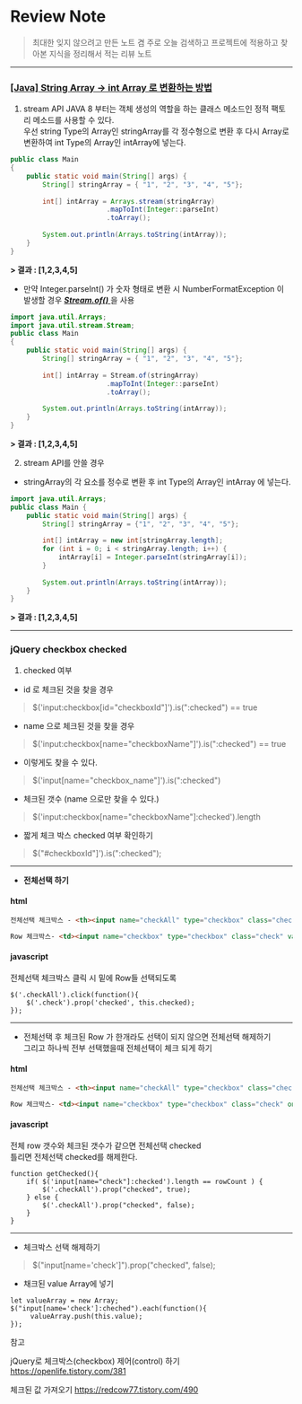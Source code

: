 # Review Note 
> 최대한 잊지 않으려고 만든 노트 겸 주로 오늘 검색하고 프로젝트에 적용하고 찾아본 지식을 정리해서 적는 리뷰 노트

--- 

### <u> [Java] String Array -> int Array 로 변환하는 방법 </u>

1. stream API
 JAVA 8 부터는 객체 생성의 역할을 하는 클래스 메소드인 정적 팩토리 메소드를 사용할 수 있다.   
 우선 string Type의 Array인 stringArray를 각 정수형으로 변환 후 다시 Array로 변환하여 
 int Type의 Array인 intArray에 넣는다.  
```JAVA
public class Main
{
    public static void main(String[] args) {
        String[] stringArray = { "1", "2", "3", "4", "5"};
 
        int[] intArray = Arrays.stream(stringArray)
                        .mapToInt(Integer::parseInt)
                        .toArray();
 
        System.out.println(Arrays.toString(intArray));
    }
}
```
**> **결과** : [1,2,3,4,5]**

- 만약 Integer.parseInt() 가 숫자 형태로 변환 시 NumberFormatException 이 발생할 경우
<u> **_Stream.of()_** </u> 을 사용

```JAVA
import java.util.Arrays;
import java.util.stream.Stream;
public class Main
{
    public static void main(String[] args) {
        String[] stringArray = { "1", "2", "3", "4", "5"};
 
        int[] intArray = Stream.of(stringArray)
                        .mapToInt(Integer::parseInt)
                        .toArray();
 
        System.out.println(Arrays.toString(intArray));
    }
}
```
**> **결과** : [1,2,3,4,5]**

2. stream API를 안쓸 경우    
- stringArray의 각 요소를 정수로 변환 후 int Type의 Array인 intArray 에 넣는다.
```JAVA
import java.util.Arrays;
public class Main {
    public static void main(String[] args) {
        String[] stringArray = {"1", "2", "3", "4", "5"};
 
        int[] intArray = new int[stringArray.length];
        for (int i = 0; i < stringArray.length; i++) {
            intArray[i] = Integer.parseInt(stringArray[i]);
        }
 
        System.out.println(Arrays.toString(intArray));
    }
}
```
**> **결과** : [1,2,3,4,5]**

--- 

   
### jQuery checkbox checked

1. checked 여부 

- id 로 체크된 것을 찾을 경우
>  $('input:checkbox[id="checkboxId"]').is(":checked") == true

- name 으로 체크된 것을 찾을 경우
> $('input:checkbox[name="checkboxName"]').is(":checked") == true

- 이렇게도 찾을 수 있다.
> $('input[name="checkbox_name"]').is(":checked")

- 체크된 갯수 (name 으로만 찾을 수 있다.)
> $('input:checkbox[name="checkboxName"]:checked').length

- 짧게 체크 박스 checked 여부 확인하기
> $("#checkboxId"]').is(":checked");
---
- **전체선택 하기** 
#### html 
```html
전체선택 체크박스 - <th><input name="checkAll" type="checkbox" class="checkAll"></th>

Row 체크박스- <td><input name="checkbox" type="checkbox" class="check" value="checkedValue"></td>
```
#### javascript 
전체선택 체크박스 클릭 시 밑에 Row들 선택되도록
```
$('.checkAll').click(function(){
    $('.check').prop('checked', this.checked);
});
```

---
- 전체선택 후 체크된 Row 가 한개라도 선택이 되지 않으면 전체선택 해제하기   
그리고 하나씩 전부 선택했을때 전체선택이 체크 되게 하기

#### html 
```html
전체선택 체크박스 - <th><input name="checkAll" type="checkbox" class="checkAll"></th>

Row 체크박스- <td><input name="checkbox" type="checkbox" class="check" onclick="getChecked()" value="checkedValue"></td>
```
#### javascript
전체 row 갯수와 체크된 갯수가 같으면 전체선택 checked   
틀리면 전체선택 checked를 해제한다. 
```
function getChecked(){
    if( $('input[name="check"]:checked').length == rowCount ) {
        $('.checkAll').prop("checked", true);
    } else {
        $('.checkAll').prop("checked", false);
    }
}
```
--- 
- 체크박스 선택 해제하기
> $("input[name='check']").prop("checked", false);

- 채크된 value Array에 넣기 
```
let valueArray = new Array;
$("input[name='check']:cheched").each(function(){
     valueArray.push(this.value);
});
```


   
   

참고

jQuery로 체크박스(checkbox) 제어(control) 하기
https://openlife.tistory.com/381

체크된 값 가져오기
https://redcow77.tistory.com/490

